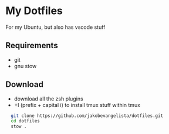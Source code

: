 
# My Dotfiles

For my Ubuntu, but also has vscode stuff

## Requirements

 - git
 - gnu stow
 


## Download

- download all the zsh plugins
- <prefix>+I (prefix + capital i) to install tmux stuff within tmux

```zsh
  git clone https://github.com/jakobevangelista/dotfiles.git
  cd dotfiles
  stow .
```
    
